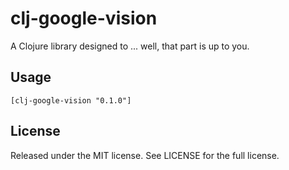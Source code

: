 # clj-google-vision

A Clojure library designed to ... well, that part is up to you.

## Usage

```
[clj-google-vision "0.1.0"]
```

## License

Released under the MIT license. See LICENSE for the full license.

